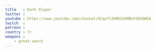 ```yaml
---
title   : Dark Slayer 
twitter : 
youtube : https://www.youtube.com/channel/UCqv7t2kMGSSUMNvFO0XQWIA
twitch  : 
patreon : 
country : fr
weapons :
    - great-sword
---
```


